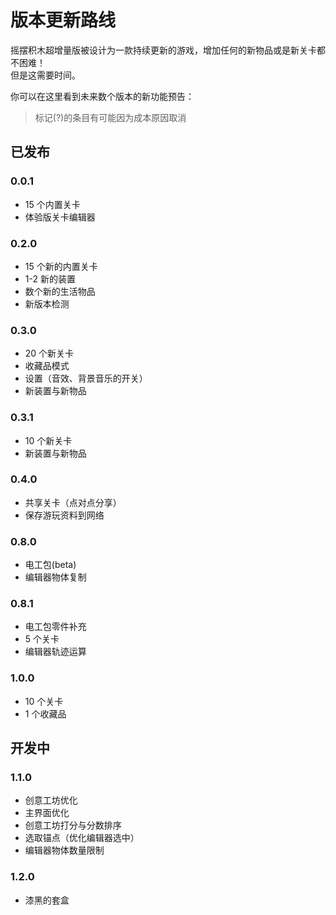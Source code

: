 # 版本更新路线

摇摆积木超增量版被设计为一款持续更新的游戏，增加任何的新物品或是新关卡都不困难！  
但是这需要时间。

你可以在这里看到未来数个版本的新功能预告：

> 标记(?)的条目有可能因为成本原因取消

## 已发布

### 0.0.1

- 15 个内置关卡
- 体验版关卡编辑器

### 0.2.0

- 15 个新的内置关卡
- 1-2 新的装置
- 数个新的生活物品
- 新版本检测

### 0.3.0

- 20 个新关卡
- 收藏品模式
- 设置（音效、背景音乐的开关）
- 新装置与新物品

### 0.3.1

- 10 个新关卡
- 新装置与新物品

### 0.4.0

- 共享关卡（点对点分享）
- 保存游玩资料到网络

### 0.8.0

- 电工包(beta)
- 编辑器物体复制

### 0.8.1

- 电工包零件补充
- 5 个关卡
- 编辑器轨迹运算

### 1.0.0

- 10 个关卡
- 1 个收藏品

## 开发中

### 1.1.0

- 创意工坊优化
- 主界面优化
- 创意工坊打分与分数排序
- 选取锚点（优化编辑器选中）
- 编辑器物体数量限制

### 1.2.0

- 漆黑的套盒
